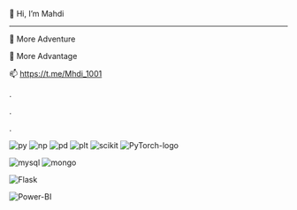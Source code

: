 🌱 Hi, I’m Mahdi
__________________________
👀 More Adventure

👀 More Advantage



📫 https://t.me/Mhdi_1001

.

.

.


![py](https://user-images.githubusercontent.com/132735866/236752062-d7caa691-9bf9-4ce0-94f5-f071fbfd0853.jpg)
![np](https://user-images.githubusercontent.com/132735866/236752086-89cec6bd-b4b9-4650-b72b-04652b163381.png)
![pd](https://user-images.githubusercontent.com/132735866/236752104-8c8995a0-47b9-42d4-ad29-940c76d30185.png)
![plt](https://user-images.githubusercontent.com/132735866/236752126-e96204dd-e46e-4ae3-80a0-a88bd10bcfd5.jpg)
![scikit](https://github.com/MahdiSobhani/MahdiSobhani/assets/132735866/5a91f0df-d41d-4f50-8627-002bf40f4613)
![PyTorch-logo](https://github.com/user-attachments/assets/f5d94cfe-ed49-4552-abec-3481f58ba681)




![mysql](https://user-images.githubusercontent.com/132735866/236752027-9cc3e150-4b4d-4401-86ed-660f2eda93e5.jpg)
![mongo](https://user-images.githubusercontent.com/132735866/236752139-c878062a-b7f2-4005-a8ff-25570db76fe4.png)

![Flask](https://github.com/MahdiSobhani/MahdiSobhani/assets/132735866/1272c314-57ee-4729-b4f1-fa1bd9ad2dce)

![Power-BI](https://github.com/MahdiSobhani/MahdiSobhani/assets/132735866/df551998-c55c-4543-a743-56388f1321a5)



<!---
MahdiSobhani/MahdiSobhani is a ✨ special ✨ repository because its `README.md` (this file) appears on your GitHub profile.
You can click the Preview link to take a look at your changes.
--->

